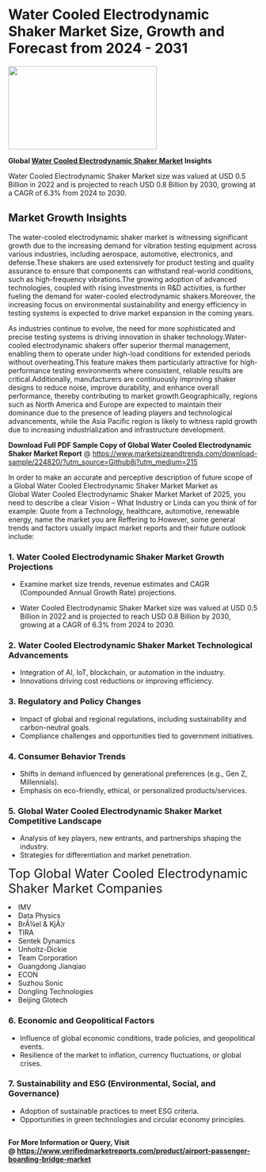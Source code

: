 <H1>Water Cooled Electrodynamic Shaker Market Size, Growth and Forecast from 2024 - 2031</H1><img class="aligncenter size-medium wp-image-584254" src="https://thirdeyenews.in/wp-content/uploads/2024/09/Global-Market-Research-300x168.jpeg" alt="" width="300" height="168" /><p><strong>Global&nbsp;<a href="https://www.marketsizeandtrends.com/download-sample/224820/?utm_source=Github8j?utm_medium=215">Water Cooled Electrodynamic Shaker Market</a> Insights</strong></p><p>Water Cooled Electrodynamic Shaker Market size was valued at USD 0.5 Billion in 2022 and is projected to reach USD 0.8 Billion by 2030, growing at a CAGR of 6.3% from 2024 to 2030.</p><p><h2>Market Growth Insights</h2> <p>The water-cooled electrodynamic shaker market is witnessing significant growth due to the increasing demand for vibration testing equipment across various industries, including aerospace, automotive, electronics, and defense.These shakers are used extensively for product testing and quality assurance to ensure that components can withstand real-world conditions, such as high-frequency vibrations.The growing adoption of advanced technologies, coupled with rising investments in R&D activities, is further fueling the demand for water-cooled electrodynamic shakers.Moreover, the increasing focus on environmental sustainability and energy efficiency in testing systems is expected to drive market expansion in the coming years.</p> <p>As industries continue to evolve, the need for more sophisticated and precise testing systems is driving innovation in shaker technology.Water-cooled electrodynamic shakers offer superior thermal management, enabling them to operate under high-load conditions for extended periods without overheating.This feature makes them particularly attractive for high-performance testing environments where consistent, reliable results are critical.Additionally, manufacturers are continuously improving shaker designs to reduce noise, improve durability, and enhance overall performance, thereby contributing to market growth.Geographically, regions such as North America and Europe are expected to maintain their dominance due to the presence of leading players and technological advancements, while the Asia Pacific region is likely to witness rapid growth due to increasing industrialization and infrastructure development.<p><span class=""><strong>Download Full PDF Sample Copy of Global Water Cooled Electrodynamic Shaker Market Report</strong> @ <a href="https://www.marketsizeandtrends.com/download-sample/224820/?utm_source=Github8j?utm_medium=215" target="_blank">https://www.marketsizeandtrends.com/download-sample/224820/?utm_source=Github8j?utm_medium=215</a></span></p><p>In order to make an accurate and perceptive description of future scope of a Global&nbsp;Water Cooled Electrodynamic Shaker Market Market as Global&nbsp;Water Cooled Electrodynamic Shaker Market Market of 2025, you need to describe a clear Vision &ndash; What Industry or Linda can you think of for example: Quote from a Technology, healthcare, automotive, renewable energy, name the market you are Reffering to.However, some general trends and factors usually impact market reports and their future outlook include:</p><h3>1.&nbsp;<strong>Water Cooled Electrodynamic Shaker Market Growth Projections</strong></h3><ul><li>Examine market size trends, revenue estimates and CAGR (Compounded Annual Growth Rate) projections.</li><li><p>Water Cooled Electrodynamic Shaker Market size was valued at USD 0.5 Billion in 2022 and is projected to reach USD 0.8 Billion by 2030, growing at a CAGR of 6.3% from 2024 to 2030.</p></li></ul><h3>2.&nbsp;<strong>Water Cooled Electrodynamic Shaker Market Technological Advancements</strong></h3><ul><li>Integration of AI, IoT, blockchain, or automation in the industry.</li><li>Innovations driving cost reductions or improving efficiency.</li></ul><h3>3.&nbsp;<strong>Regulatory and Policy Changes</strong></h3><ul><li>Impact of global and regional regulations, including sustainability and carbon-neutral goals.</li><li>Compliance challenges and opportunities tied to government initiatives.</li></ul><h3>4.&nbsp;<strong>Consumer Behavior Trends</strong></h3><ul><li>Shifts in demand influenced by generational preferences (e.g., Gen Z, Millennials).</li><li>Emphasis on eco-friendly, ethical, or personalized products/services.</li></ul><h3>5.&nbsp;<strong>Global Water Cooled Electrodynamic Shaker Market Competitive Landscape</strong></h3><ul><li>Analysis of key players, new entrants, and partnerships shaping the industry.</li><li>Strategies for differentiation and market penetration.</li></ul><p data-pm-slice="1 1 []"><span style="color: inherit; font-family: inherit; font-size: 25px;">Top Global Water Cooled Electrodynamic Shaker Market Companies</span></p><div class="" data-test-id=""><p><li>IMV</li><li> Data Physics</li><li> BrÃ¼el & KjÃ¦r</li><li> TIRA</li><li> Sentek Dynamics</li><li> Unholtz-Dickie</li><li> Team Corporation</li><li> Guangdong Jianqiao</li><li> ECON</li><li> Suzhou Sonic</li><li> Dongling Technologies</li><li> Beijing Glotech</li></p></div><h3>6.&nbsp;<strong>Economic and Geopolitical Factors</strong></h3><ul><li>Influence of global economic conditions, trade policies, and geopolitical events.</li><li>Resilience of the market to inflation, currency fluctuations, or global crises.</li></ul><h3>7.&nbsp;<strong>Sustainability and ESG (Environmental, Social, and Governance)</strong></h3><ul><li>Adoption of sustainable practices to meet ESG criteria.</li><li>Opportunities in green technologies and circular economy principles.</li></ul><h2><strong style="font-size: 14px;">For More Information or Query, Visit @&nbsp;</strong><a style="background-color: #ffffff; font-size: 14px;" href="https://www.marketsizeandtrends.com/report/water-cooled-electrodynamic-shaker-market/" target="_blank">https://www.verifiedmarketreports.com/product/airport-passenger-boarding-bridge-market</a></h2>